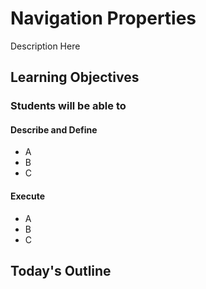 # Navigation Properties

Description Here

## Learning Objectives

### Students will be able to

#### Describe and Define

- A
- B
- C

#### Execute

- A
- B
- C

## Today's Outline

<!-- To Be Completed By Instructor -->
